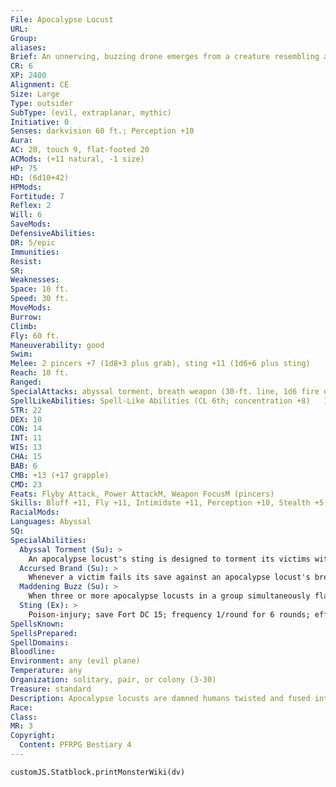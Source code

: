 ```yaml
---
File: Apocalypse Locust
URL: 
Group: 
aliases: 
Brief: An unnerving, buzzing drone emerges from a creature resembling a tortured human half transformed into a giant, winged scorpion.
CR: 6
XP: 2400
Alignment: CE
Size: Large
Type: outsider
SubType: (evil, extraplanar, mythic)
Initiative: 0
Senses: darkvision 60 ft.; Perception +10
Aura: 
AC: 20, touch 9, flat-footed 20
ACMods: (+11 natural, -1 size)
HP: 75
HD: (6d10+42)
HPMods: 
Fortitude: 7
Reflex: 2
Will: 6
SaveMods: 
DefensiveAbilities: 
DR: 5/epic
Immunities: 
Resist: 
SR: 
Weaknesses: 
Space: 10 ft.
Speed: 30 ft.
MoveMods: 
Burrow: 
Climb: 
Fly: 60 ft.
Maneuverability: good
Swim: 
Melee: 2 pincers +7 (1d8+3 plus grab), sting +11 (1d6+6 plus sting)
Reach: 10 ft.
Ranged: 
SpecialAttacks: abyssal torment, breath weapon (30-ft. line, 1d6 fire damage plus accursed brand, Will DC 15 negates, usable every 2d4 rounds), constrict (1d8+9), maddening buzz, mythic power (3/day, surge +1d6), sting
SpellLikeAbilities: Spell-Like Abilities (CL 6th; concentration +8)   1/day-summon swarm (locusts only)
STR: 22
DEX: 10
CON: 14
INT: 11
WIS: 13
CHA: 15
BAB: 6
CMB: +13 (+17 grapple)
CMD: 23
Feats: Flyby Attack, Power AttackM, Weapon FocusM (pincers)
Skills: Bluff +11, Fly +11, Intimidate +11, Perception +10, Stealth +5, Survival +10
RacialMods: 
Languages: Abyssal
SQ: 
SpecialAbilities:
  Abyssal Torment (Su): >
    An apocalypse locust's sting is designed to torment its victims with wracking pain. A victim of the creature's venomous sting also takes a -4 penalty on attack rolls, skill checks, and ability checks. The effects of abyssal torment last until the sting's poison is cured.
  Accursed Brand (Su): >
    Whenever a victim fails its save against an apocalypse locust's breath weapon, the unholy fire burns an accursed brand into his flesh. For the next 24 hours, the branded victim is subjected to auditory hallucinations of foul desires and sinful deeds. The hallucinations cause lawful and good victims to become tainted; good-aligned clerics, druids, paladins, and even lawful monks are treated as though they've temporarily broken their codes of conduct. Any character marked by the accursed brand who has a class that's restricted to a good alignment or lawful alignment is treated as an ex-member of that class for 24 hours; an atonement spell can end this effect.
  Maddening Buzz (Su): >
    When three or more apocalypse locusts in a group simultaneously flap their wings, they create a loud buzzing sound capable of driving other creatures mad. Any creature within a range of 100 feet + 10 additional feet per locust must succeed at a DC 15 Will save or go mad as if affected by a confusion spell (caster level equal to the locusts' CR plus the number of locusts present). This is a sonic mind-affecting effect. The DC for the save is Charisma-based.
  Sting (Ex): >
    Poison-injury; save Fort DC 15; frequency 1/round for 6 rounds; effect 1 Con plus abyssal torment; cure 2 consecutive saves. The save DC is Constitution-based.
SpellsKnown: 
SpellsPrepared: 
SpellDomains: 
Bloodline: 
Environment: any (evil plane)
Temperature: any
Organization: solitary, pair, or colony (3-30)
Treasure: standard
Description: Apocalypse locusts are damned humans twisted and fused into the form of massive, fiendish insects. They delight in torturing living creatures, drawing out the torment for as long as possible. Though these creatures have average intelligence, they are consumed by hatred and eternal pain, and therefore lack any kind of empathy or sanity. Apocalypse locusts particularly enjoy watching holy warriors suffer their hallucinatory stings.
Race: 
Class: 
MR: 3
Copyright:
  Content: PFRPG Bestiary 4
---
```

```dataviewjs
customJS.Statblock.printMonsterWiki(dv)
```
